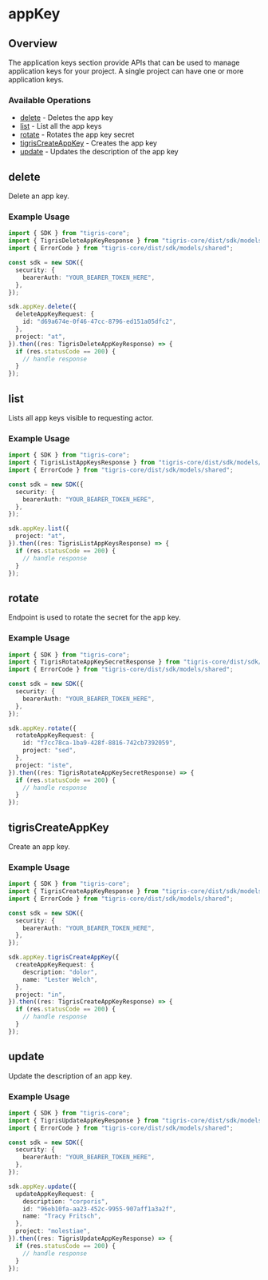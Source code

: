 # appKey

## Overview

The application keys section provide APIs that can be used to manage application keys for your project. A single project can have one or more application keys.

### Available Operations

* [delete](#delete) - Deletes the app key
* [list](#list) - List all the app keys
* [rotate](#rotate) - Rotates the app key secret
* [tigrisCreateAppKey](#tigriscreateappkey) - Creates the app key
* [update](#update) - Updates the description of the app key

## delete

Delete an app key.

### Example Usage

```typescript
import { SDK } from "tigris-core";
import { TigrisDeleteAppKeyResponse } from "tigris-core/dist/sdk/models/operations";
import { ErrorCode } from "tigris-core/dist/sdk/models/shared";

const sdk = new SDK({
  security: {
    bearerAuth: "YOUR_BEARER_TOKEN_HERE",
  },
});

sdk.appKey.delete({
  deleteAppKeyRequest: {
    id: "d69a674e-0f46-47cc-8796-ed151a05dfc2",
  },
  project: "at",
}).then((res: TigrisDeleteAppKeyResponse) => {
  if (res.statusCode == 200) {
    // handle response
  }
});
```

## list

Lists all app keys visible to requesting actor.

### Example Usage

```typescript
import { SDK } from "tigris-core";
import { TigrisListAppKeysResponse } from "tigris-core/dist/sdk/models/operations";
import { ErrorCode } from "tigris-core/dist/sdk/models/shared";

const sdk = new SDK({
  security: {
    bearerAuth: "YOUR_BEARER_TOKEN_HERE",
  },
});

sdk.appKey.list({
  project: "at",
}).then((res: TigrisListAppKeysResponse) => {
  if (res.statusCode == 200) {
    // handle response
  }
});
```

## rotate

Endpoint is used to rotate the secret for the app key.

### Example Usage

```typescript
import { SDK } from "tigris-core";
import { TigrisRotateAppKeySecretResponse } from "tigris-core/dist/sdk/models/operations";
import { ErrorCode } from "tigris-core/dist/sdk/models/shared";

const sdk = new SDK({
  security: {
    bearerAuth: "YOUR_BEARER_TOKEN_HERE",
  },
});

sdk.appKey.rotate({
  rotateAppKeyRequest: {
    id: "f7cc78ca-1ba9-428f-8816-742cb7392059",
    project: "sed",
  },
  project: "iste",
}).then((res: TigrisRotateAppKeySecretResponse) => {
  if (res.statusCode == 200) {
    // handle response
  }
});
```

## tigrisCreateAppKey

Create an app key.

### Example Usage

```typescript
import { SDK } from "tigris-core";
import { TigrisCreateAppKeyResponse } from "tigris-core/dist/sdk/models/operations";
import { ErrorCode } from "tigris-core/dist/sdk/models/shared";

const sdk = new SDK({
  security: {
    bearerAuth: "YOUR_BEARER_TOKEN_HERE",
  },
});

sdk.appKey.tigrisCreateAppKey({
  createAppKeyRequest: {
    description: "dolor",
    name: "Lester Welch",
  },
  project: "in",
}).then((res: TigrisCreateAppKeyResponse) => {
  if (res.statusCode == 200) {
    // handle response
  }
});
```

## update

Update the description of an app key.

### Example Usage

```typescript
import { SDK } from "tigris-core";
import { TigrisUpdateAppKeyResponse } from "tigris-core/dist/sdk/models/operations";
import { ErrorCode } from "tigris-core/dist/sdk/models/shared";

const sdk = new SDK({
  security: {
    bearerAuth: "YOUR_BEARER_TOKEN_HERE",
  },
});

sdk.appKey.update({
  updateAppKeyRequest: {
    description: "corporis",
    id: "96eb10fa-aa23-452c-9955-907aff1a3a2f",
    name: "Tracy Fritsch",
  },
  project: "molestiae",
}).then((res: TigrisUpdateAppKeyResponse) => {
  if (res.statusCode == 200) {
    // handle response
  }
});
```
